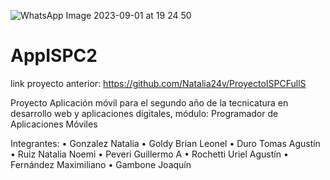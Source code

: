![WhatsApp Image 2023-09-01 at 19 24 50](https://github.com/Natalia24v/TurnowApp/assets/88351561/9184d9e4-b722-424c-8ce1-b0064d62ddbe)

# AppISPC2

link proyecto anterior:
https://github.com/Natalia24v/ProyectoISPCFullS

Proyecto Aplicación móvil para el segundo año de la tecnicatura en desarrollo web y aplicaciones digitales, módulo: Programador de Aplicaciones Móviles 

Integrantes:
•	Gonzalez Natalia
•	Goldy Brian Leonel
•	Duro Tomas Agustín
•	Ruiz Natalia Noemi
•	Peveri Guillermo A
•	Rochetti Uriel Agustín
•	Fernández Maximiliano
•	Gambone Joaquín
